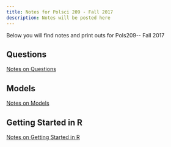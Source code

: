 ```yaml
---
title: Notes for Polsci 209 - Fall 2017
description: Notes will be posted here
---
```



Below you will find notes and print outs for Pols209-- Fall 2017


## Questions
[Notes on Questions](../img/images/notes-02-questions.pdf)


## Models
[Notes on Models](../img/images/notes-03-models.pdf)

## Getting Started in R
[Notes on Getting Started in R](../img/images/notes-04-computing.pdf)
